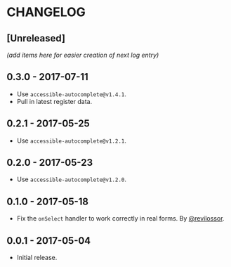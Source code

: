# CHANGELOG

## [Unreleased]

_(add items here for easier creation of next log entry)_

## 0.3.0 - 2017-07-11

- Use `accessible-autocomplete@v1.4.1`.
- Pull in latest register data.

## 0.2.1 - 2017-05-25

- Use `accessible-autocomplete@v1.2.1`.

## 0.2.0 - 2017-05-23

- Use `accessible-autocomplete@v1.2.0`.

## 0.1.0 - 2017-05-18

- Fix the `onSelect` handler to work correctly in real forms. By [@revilossor](https://github.com/revilossor).

## 0.0.1 - 2017-05-04

- Initial release.
